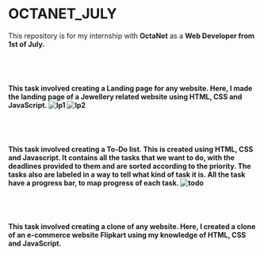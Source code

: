 # OCTANET_JULY
This repository is for my internship with <b>OctaNet</b> as a <b>Web Developer<b> from 1st of July.

## <a href="https://github.com/UtsavKadecha10/OCTANET_JULY/tree/main/Landing_Page" style="color: white; text-decoration: none;"> TASK 1 </a>
This task involved creating a Landing page for any website. Here, I made the landing page of a Jewellery related website using HTML, CSS and JavaScript.
<img src="#Images/LandingPage1.jpg" alt="lp1">
<img src="#Images/LandingPage2.jpg" alt="lp2">

## <a href="https://github.com/UtsavKadecha10/OCTANET_JULY/tree/main/To-Do List" style="color: white; text-decoration: none;"> TASK 2 </a>
This task involved creating a To-Do list. This is created using HTML, CSS and Javascript. It contains all the tasks that we want to do, with the deadlines provided to them and are sorted according to the priority. The tasks also are labeled in a way to tell what kind of task it is. All the task have a progress bar, to map progress of each task.
<img src="#Images/ToDoList" alt="todo">

## <a href="https://github.com/UtsavKadecha10/OCTANET_JULY/tree/main/Flipkart_clone" style="color: white; text-decoration: none;"> TASK 3 </a>
This task involved creating a clone of any website. Here, I created a clone of an e-commerce website Flipkart using my knowledge of HTML, CSS and JavaScript.
